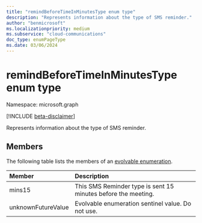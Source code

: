 ```yaml
---
title: "remindBeforeTimeInMinutesType enum type"
description: "Represents information about the type of SMS reminder."
author: "benmicrosoft"
ms.localizationpriority: medium
ms.subservice: "cloud-communications"
doc_type: enumPageType
ms.date: 03/06/2024
---
```


# remindBeforeTimeInMinutesType enum type

Namespace: microsoft.graph

[!INCLUDE [beta-disclaimer](../../includes/beta-disclaimer.md)]

Represents information about the type of SMS reminder.

## Members
The following table lists the members of an [evolvable enumeration](/graph/best-practices-concept#handling-future-members-in-evolvable-enumerations).

|Member|Description|
|:---|:---|
| mins15 |This SMS Reminder type is sent 15 minutes before the meeting. |
| unknownFutureValue |Evolvable enumeration sentinel value. Do not use. |
